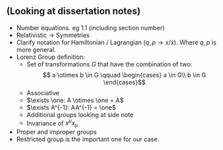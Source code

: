 <!--
@import "/dissertation/assets/custom.md"
 -->
## (Looking at dissertation notes)

 - Number equations. eg 1.1 (including section number)
 - Relativistic  $\to$ Symmetries
 - Clarify notation for Hamiltonian / Lagrangian ($q,p \to x/\dot{x}$). Where $q,p$ is more general.
 - Lorenz Group definition:
    - Set of transformations $G$ that have the combination of two:
    $$ a \otimes b \in G \qquad \begin{cases}
    a \in G\\ b \in G
    \end{cases}$$
    - Associative
    - $\exists \one: A \otimes \one = A$
    - $\exists A^{-1}: AA^{-1} = \one$
    - Additional groups looking at side note
    - Invariance of $x^\mu x_\mu$
 - Proper and improper groups
 - Restricted group is the important one for our case.
